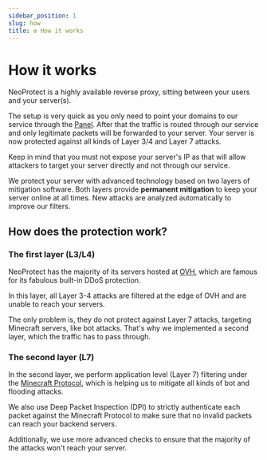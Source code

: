 ```yaml
---
sidebar_position: 1
slug: how
title: ⚙️ How it works
---
```


# How it works

NeoProtect is a highly available reverse proxy, sitting between your users and your server(s).

The setup is very quick as you only need to point your domains to our service through the [Panel](https://panel.neoprotect.net).
After that the traffic is routed through our service and only legitimate packets will be forwarded to your server.
Your server is now protected against all kinds of Layer 3/4 and Layer 7 attacks.

Keep in mind that you must not expose your server's IP as that will allow attackers to target your server directly and not through our service.

We protect your server with advanced technology based on two layers of mitigation software.
Both layers provide **permanent mitigation** to keep your server online at all times.
New attacks are analyzed automatically to improve our filters.

## How does the protection work?

### The first layer (L3/L4)

NeoProtect has the majority of its servers hosted at [OVH](https://www.ovhcloud.com), which are famous for its fabulous built-in DDoS protection.

In this layer, all Layer 3-4 attacks are filtered at the edge of OVH and are unable to reach your servers.

The only problem is, they do not protect against Layer 7 attacks, targeting Minecraft servers,
like bot attacks. That's why we implemented a second layer, which the traffic has to pass through.

### The second layer (L7)

In the second layer, we perform application level (Layer 7) filtering under the [Minecraft Protocol](https://wiki.vg/Protocol_FAQ#What.27s_the_normal_login_sequence_for_a_client.3F), which is helping us to mitigate all kinds of bot and flooding attacks.

We also use Deep Packet Inspection (DPI) to strictly authenticate each packet against the Minecraft Protocol to make sure that no invalid packets can reach your backend servers.

Additionally, we use more advanced checks to ensure that the majority of the attacks won't reach your server.
